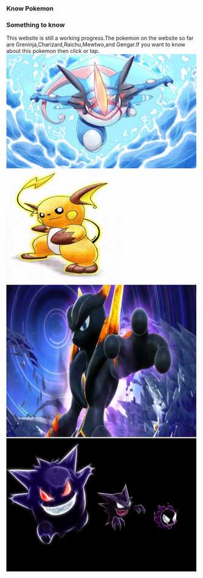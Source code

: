 ### Know Pokemon
### Something to know
This website is still a working progress.The pokemon on the website so far are Greninja,Charizard,Raichu,Mewtwo,and Gengar.If you want to know about this pokemon then click or tap.
[<img src="mega Greninja.jpeg" height="300" width="500"/>](Greninja.md)
<img src="Raichu-pokemon-21626756-342-500.jpg" height="300" width="300"/>
<img src="pokken-darkmewtwo-750.png" height="400" width="500"/>
<img src="gengar-haunter-gastly-pokemon.jpg" height="350" width="500"/>
 











